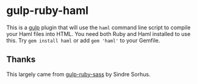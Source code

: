 # gulp-ruby-haml

This is a [gulp](http://gulpjs.com/) plugin that will use the `haml` command line script to compile your Haml files into HTML. You need both Ruby and Haml installed to use this. Try `gem install haml` or add `gem 'haml'` to your Gemfile.

## Thanks

This largely came from [gulp-ruby-sass](https://github.com/sindresorhus/gulp-ruby-sass) by Sindre Sorhus.

